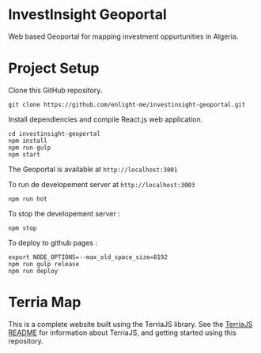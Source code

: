 # InvestInsight Geoportal
Web based Geoportal for mapping investment oppurtunities in Algeria.

Project Setup
============

Clone this GitHub repository. 
``` 
git clone https://github.com/enlight-me/investinsight-geoportal.git
```

Install dependiencies and compile React.js web application.

```
cd investinsight-geoportal
npm install
npm run gulp
npm start
```
The Geoportal is available at ```http://localhost:3001```

To run de developement server at ```http://localhost:3003```
```
npm run hot
```

To stop the developement server :
```
npm stop
```

To deploy to github pages :
```
export NODE_OPTIONS=--max_old_space_size=8192
npm run gulp release
npm run deploy
```

Terria Map
==========

This is a complete website built using the TerriaJS library. See the [TerriaJS README](https://github.com/TerriaJS/TerriaJS) for information about TerriaJS, and getting started using this repository.
